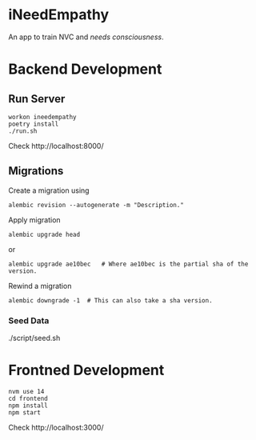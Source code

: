 # iNeedEmpathy

An app to train NVC and _needs consciousness_.

# Backend Development

## Run Server

```
workon ineedempathy
poetry install
./run.sh
```

Check http://localhost:8000/

## Migrations

Create a migration using 

```
alembic revision --autogenerate -m "Description."
```

Apply migration

```
alembic upgrade head
```

or 

```
alembic upgrade ae10bec   # Where ae10bec is the partial sha of the version.
```

Rewind a migration

```
alembic downgrade -1  # This can also take a sha version.
```

### Seed Data

./script/seed.sh

# Frontned Development

```
nvm use 14
cd frontend
npm install
npm start
```

Check http://localhost:3000/
